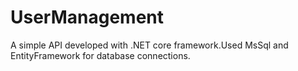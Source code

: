# UserManagement
A simple API developed with .NET core framework.Used MsSql and EntityFramework for database connections.
